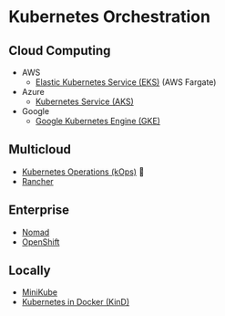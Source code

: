 # Kubernetes Orchestration

## Cloud Computing

- AWS
  - [Elastic Kubernetes Service (EKS)](/aws/services/aws-eks.md) (AWS Fargate)
- Azure
  - [Kubernetes Service (AKS)](/azure/services/azure-aks.md)
- Google
  - [Google Kubernetes Engine (GKE)](/google-cloud/services/google-cloud-gke.md)

## Multicloud

- [Kubernetes Operations (kOps)](/kops/README.md) 🌟
- [Rancher](/rancher.md)

## Enterprise

- [Nomad](/hashicorp/hashicorp-nomad.md)
- [OpenShift](/openshift.md)

## Locally

- [MiniKube](/minikube.md)
- [Kubernetes in Docker (KinD)](/kind/README.md)
